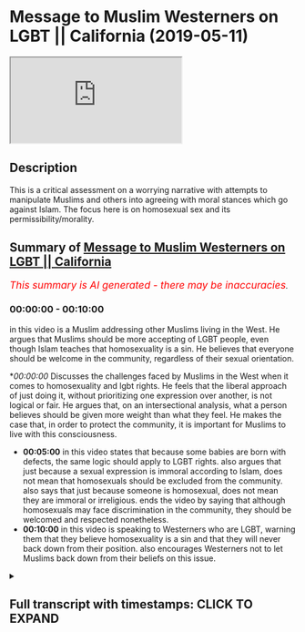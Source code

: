# Message to Muslim Westerners on LGBT || California (2019-05-11)

<iframe loading='lazy' allow='autoplay' src='https://www.youtube.com/embed/J7g1DCg_ukI'></iframe>

## Description

This is a critical assessment on a worrying narrative with attempts to manipulate Muslims and others into agreeing with moral stances which go against Islam. The focus here is on homosexual sex and its permissibility/morality.

## Summary of [Message to Muslim Westerners on LGBT || California](https://www.youtube.com/watch?v=J7g1DCg_ukI)


*<span style="color:red; font-size:125%">This summary is AI generated - there may be inaccuracies</span>. [](/)*

### <a onclick="modifyYTiframeseektime('0')">00:00:00</a> - <a onclick="modifyYTiframeseektime('600')">00:10:00</a>

in this video is a Muslim addressing other Muslims living in the West. He argues that Muslims should be more accepting of LGBT people, even though Islam teaches that homosexuality is a sin. He believes that everyone should be welcome in the community, regardless of their sexual orientation.

**<a onclick="modifyYTiframeseektime('0')">00:00:00</a>* Discusses the challenges faced by Muslims in the West when it comes to homosexuality and lgbt rights. He feels that the liberal approach of just doing it, without prioritizing one expression over another, is not logical or fair. He argues that, on an intersectional analysis, what a person believes should be given more weight than what they feel. He makes the case that, in order to protect the community, it is important for Muslims to live with this consciousness.
* **<a onclick="modifyYTiframeseektime('300')">00:05:00</a>** in this video states that because some babies are born with defects, the same logic should apply to LGBT rights. also argues that just because a sexual expression is immoral according to Islam, does not mean that homosexuals should be excluded from the community. also says that just because someone is homosexual, does not mean they are immoral or irreligious. ends the video by saying that although homosexuals may face discrimination in the community, they should be welcomed and respected nonetheless.
* **<a onclick="modifyYTiframeseektime('600')">00:10:00</a>** in this video is speaking to Westerners who are LGBT, warning them that they believe homosexuality is a sin and that they will never back down from their position. also encourages Westerners not to let Muslims back down from their beliefs on this issue.

<details><summary><h2>Full transcript with timestamps: CLICK TO EXPAND</h2></summary>

<a onclick="modifyYTiframeseektime('7')">0:00:07</a> i think you made some very valid points  
<a onclick="modifyYTiframeseektime('9')">0:00:09</a> there and i want to add to something  
<a onclick="modifyYTiframeseektime('10')">0:00:10</a> very important right  
<a onclick="modifyYTiframeseektime('12')">0:00:12</a> and this is i think one of the biggest  
<a onclick="modifyYTiframeseektime('14')">0:00:14</a> challenges in in this state in  
<a onclick="modifyYTiframeseektime('15')">0:00:15</a> particular  
<a onclick="modifyYTiframeseektime('16')">0:00:16</a> with the muslim community and i have to  
<a onclick="modifyYTiframeseektime('17')">0:00:17</a> address it head-on uh obviously we have  
<a onclick="modifyYTiframeseektime('19')">0:00:19</a> the same challenge in the uk but i  
<a onclick="modifyYTiframeseektime('21')">0:00:21</a> believe that we have better mechanisms  
<a onclick="modifyYTiframeseektime('23')">0:00:23</a> of dealing with it there i'm not trying  
<a onclick="modifyYTiframeseektime('24')">0:00:24</a> to  
<a onclick="modifyYTiframeseektime('25')">0:00:25</a> you know but i think that we have a you  
<a onclick="modifyYTiframeseektime('26')">0:00:26</a> know more established community in the  
<a onclick="modifyYTiframeseektime('28')">0:00:28</a> uk only because  
<a onclick="modifyYTiframeseektime('29')">0:00:29</a> we've been there for much longer and  
<a onclick="modifyYTiframeseektime('30')">0:00:30</a> we've been able to establish ourselves  
<a onclick="modifyYTiframeseektime('32')">0:00:32</a> and our population is much  
<a onclick="modifyYTiframeseektime('33')">0:00:33</a> uh more concentrated um and we have much  
<a onclick="modifyYTiframeseektime('36')">0:00:36</a> less apostasy rates than in the united  
<a onclick="modifyYTiframeseektime('39')">0:00:39</a> states  
<a onclick="modifyYTiframeseektime('40')">0:00:40</a> however having said that to answer your  
<a onclick="modifyYTiframeseektime('42')">0:00:42</a> question directly i think  
<a onclick="modifyYTiframeseektime('44')">0:00:44</a> um the question of the first and  
<a onclick="modifyYTiframeseektime('46')">0:00:46</a> foremost about homosexuality and islam  
<a onclick="modifyYTiframeseektime('48')">0:00:48</a> yeah and lgbt activism and how does it  
<a onclick="modifyYTiframeseektime('52')">0:00:52</a> how do we deal with that because  
<a onclick="modifyYTiframeseektime('53')">0:00:53</a> obviously from an islamic perspective we  
<a onclick="modifyYTiframeseektime('55')">0:00:55</a> know that homosexuality  
<a onclick="modifyYTiframeseektime('57')">0:00:57</a> not from an inclination perspective from  
<a onclick="modifyYTiframeseektime('59')">0:00:59</a> a tendency perspective from a feeling  
<a onclick="modifyYTiframeseektime('61')">0:01:01</a> perspective  
<a onclick="modifyYTiframeseektime('62')">0:01:02</a> but certainly from an action perspective  
<a onclick="modifyYTiframeseektime('64')">0:01:04</a> is something which is an aberration  
<a onclick="modifyYTiframeseektime('65')">0:01:05</a> irreligious  
<a onclick="modifyYTiframeseektime('66')">0:01:06</a> against our religion we can't we're not  
<a onclick="modifyYTiframeseektime('68')">0:01:08</a> going to change that part of our  
<a onclick="modifyYTiframeseektime('70')">0:01:10</a> religion  
<a onclick="modifyYTiframeseektime('70')">0:01:10</a> and in fact one of the major sins of  
<a onclick="modifyYTiframeseektime('72')">0:01:12</a> islam so  
<a onclick="modifyYTiframeseektime('74')">0:01:14</a> we're i feel like this and you can  
<a onclick="modifyYTiframeseektime('76')">0:01:16</a> correct me if i'm wrong obviously this  
<a onclick="modifyYTiframeseektime('77')">0:01:17</a> is your state and you've been living  
<a onclick="modifyYTiframeseektime('78')">0:01:18</a> here  
<a onclick="modifyYTiframeseektime('79')">0:01:19</a> but i feel like there's a there's a  
<a onclick="modifyYTiframeseektime('81')">0:01:21</a> there's a pressure  
<a onclick="modifyYTiframeseektime('82')">0:01:22</a> to capitulate to this idea that actually  
<a onclick="modifyYTiframeseektime('85')">0:01:25</a> we should say  
<a onclick="modifyYTiframeseektime('86')">0:01:26</a> that the act itself i'm not talking  
<a onclick="modifyYTiframeseektime('88')">0:01:28</a> about the feeling and i'm not talking  
<a onclick="modifyYTiframeseektime('91')">0:01:31</a> about the person  
<a onclick="modifyYTiframeseektime('92')">0:01:32</a> homosexuals i'm not talking about the  
<a onclick="modifyYTiframeseektime('94')">0:01:34</a> feeling how they feel  
<a onclick="modifyYTiframeseektime('95')">0:01:35</a> i'm talking about homosexual sex to be  
<a onclick="modifyYTiframeseektime('97')">0:01:37</a> completely honest with you right  
<a onclick="modifyYTiframeseektime('99')">0:01:39</a> penetration yeah sorry to be another  
<a onclick="modifyYTiframeseektime('101')">0:01:41</a> kids in the room i'm talking about that  
<a onclick="modifyYTiframeseektime('103')">0:01:43</a> we are under pressure to say that's  
<a onclick="modifyYTiframeseektime('105')">0:01:45</a> legitimate  
<a onclick="modifyYTiframeseektime('107')">0:01:47</a> and it's it's moral it's it's fine but i  
<a onclick="modifyYTiframeseektime('110')">0:01:50</a> say  
<a onclick="modifyYTiframeseektime('110')">0:01:50</a> and this wallahi if there's anything  
<a onclick="modifyYTiframeseektime('112')">0:01:52</a> you're going to leave with today make  
<a onclick="modifyYTiframeseektime('113')">0:01:53</a> this be the thing that you live with  
<a onclick="modifyYTiframeseektime('114')">0:01:54</a> yeah because it's something that  
<a onclick="modifyYTiframeseektime('115')">0:01:55</a> hopefully will protect your community  
<a onclick="modifyYTiframeseektime('117')">0:01:57</a> and our communities everywhere this is  
<a onclick="modifyYTiframeseektime('119')">0:01:59</a> against every approach  
<a onclick="modifyYTiframeseektime('122')">0:02:02</a> let me stand up for this okay no  
<a onclick="modifyYTiframeseektime('125')">0:02:05</a> it's against every single approach let  
<a onclick="modifyYTiframeseektime('127')">0:02:07</a> me tell you why  
<a onclick="modifyYTiframeseektime('128')">0:02:08</a> we talked about the intersectional  
<a onclick="modifyYTiframeseektime('130')">0:02:10</a> approach what if someone  
<a onclick="modifyYTiframeseektime('132')">0:02:12</a> who feels gay also believes  
<a onclick="modifyYTiframeseektime('136')">0:02:16</a> that that homosexuality is a sin what if  
<a onclick="modifyYTiframeseektime('139')">0:02:19</a> they have two things that they're doing  
<a onclick="modifyYTiframeseektime('141')">0:02:21</a> at one time they feel homosexual  
<a onclick="modifyYTiframeseektime('143')">0:02:23</a> they feel like they're having homosexual  
<a onclick="modifyYTiframeseektime('144')">0:02:24</a> inclination but they also have  
<a onclick="modifyYTiframeseektime('146')">0:02:26</a> the belief that what if they if they act  
<a onclick="modifyYTiframeseektime('148')">0:02:28</a> upon that impetus  
<a onclick="modifyYTiframeseektime('150')">0:02:30</a> that what they will do is they'll do  
<a onclick="modifyYTiframeseektime('151')">0:02:31</a> something sinful  
<a onclick="modifyYTiframeseektime('153')">0:02:33</a> so on an intersection analysis now we  
<a onclick="modifyYTiframeseektime('155')">0:02:35</a> have to go back and ask  
<a onclick="modifyYTiframeseektime('157')">0:02:37</a> what do we prioritize in analysis what  
<a onclick="modifyYTiframeseektime('159')">0:02:39</a> they believe  
<a onclick="modifyYTiframeseektime('160')">0:02:40</a> or what they feel and if that person  
<a onclick="modifyYTiframeseektime('163')">0:02:43</a> makes a conscientious decision to say  
<a onclick="modifyYTiframeseektime('165')">0:02:45</a> you know what  
<a onclick="modifyYTiframeseektime('166')">0:02:46</a> i feel like this but my identity as a  
<a onclick="modifyYTiframeseektime('169')">0:02:49</a> human being  
<a onclick="modifyYTiframeseektime('170')">0:02:50</a> is should be prioritized in this way for  
<a onclick="modifyYTiframeseektime('172')">0:02:52</a> example in a religious way  
<a onclick="modifyYTiframeseektime('173')">0:02:53</a> and therefore i'm going to suppress my  
<a onclick="modifyYTiframeseektime('175')">0:02:55</a> sexual you know  
<a onclick="modifyYTiframeseektime('177')">0:02:57</a> homosexuality for example i'm going to  
<a onclick="modifyYTiframeseektime('178')">0:02:58</a> suppress it  
<a onclick="modifyYTiframeseektime('180')">0:03:00</a> then that is as legitimate on an  
<a onclick="modifyYTiframeseektime('182')">0:03:02</a> intersectional analysis  
<a onclick="modifyYTiframeseektime('184')">0:03:04</a> and the liberal analysis as someone  
<a onclick="modifyYTiframeseektime('186')">0:03:06</a> quote-unquote coming out of the closet  
<a onclick="modifyYTiframeseektime('188')">0:03:08</a> basically there is a presupposition  
<a onclick="modifyYTiframeseektime('192')">0:03:12</a> that sexual expressionism  
<a onclick="modifyYTiframeseektime('195')">0:03:15</a> should be prioritized over and above rip  
<a onclick="modifyYTiframeseektime('198')">0:03:18</a> um suppression  
<a onclick="modifyYTiframeseektime('200')">0:03:20</a> but that that doesn't make any sense why  
<a onclick="modifyYTiframeseektime('202')">0:03:22</a> is that the case can that be proven  
<a onclick="modifyYTiframeseektime('204')">0:03:24</a> so in other words there's this idea  
<a onclick="modifyYTiframeseektime('206')">0:03:26</a> which actually takes all the way it  
<a onclick="modifyYTiframeseektime('208')">0:03:28</a> takes us all the way back to freud one  
<a onclick="modifyYTiframeseektime('209')">0:03:29</a> guy called freud yeah  
<a onclick="modifyYTiframeseektime('210')">0:03:30</a> sigmund freud he wrote a book called  
<a onclick="modifyYTiframeseektime('212')">0:03:32</a> civilization and his discontent  
<a onclick="modifyYTiframeseektime('214')">0:03:34</a> and in it he basically argued and he had  
<a onclick="modifyYTiframeseektime('216')">0:03:36</a> this thing called the oedipus complex i  
<a onclick="modifyYTiframeseektime('217')">0:03:37</a> don't want to go into  
<a onclick="modifyYTiframeseektime('218')">0:03:38</a> major detail but he said that you know  
<a onclick="modifyYTiframeseektime('220')">0:03:40</a> when when when a child is born  
<a onclick="modifyYTiframeseektime('222')">0:03:42</a> they have psychosexual stages of  
<a onclick="modifyYTiframeseektime('224')">0:03:44</a> development and at one stage like for  
<a onclick="modifyYTiframeseektime('226')">0:03:46</a> example a young boy  
<a onclick="modifyYTiframeseektime('227')">0:03:47</a> feels attraction for his mother like he  
<a onclick="modifyYTiframeseektime('229')">0:03:49</a> wants to engage sexually with his mother  
<a onclick="modifyYTiframeseektime('232')">0:03:52</a> right and then we start you know  
<a onclick="modifyYTiframeseektime('234')">0:03:54</a> controlling those desires and so on  
<a onclick="modifyYTiframeseektime('237')">0:03:57</a> and he argues in his book that basically  
<a onclick="modifyYTiframeseektime('239')">0:03:59</a> we should be able to express  
<a onclick="modifyYTiframeseektime('241')">0:04:01</a> ourselves as much as possible and this  
<a onclick="modifyYTiframeseektime('243')">0:04:03</a> is incorporated into this liberal ethic  
<a onclick="modifyYTiframeseektime('246')">0:04:06</a> this liberal ethic of just do it kind of  
<a onclick="modifyYTiframeseektime('247')">0:04:07</a> like you know the nike slogan yeah just  
<a onclick="modifyYTiframeseektime('249')">0:04:09</a> do it  
<a onclick="modifyYTiframeseektime('250')">0:04:10</a> you know yolo live once and so on so  
<a onclick="modifyYTiframeseektime('252')">0:04:12</a> sexual expressionism is prioritized over  
<a onclick="modifyYTiframeseektime('255')">0:04:15</a> and above sexual  
<a onclick="modifyYTiframeseektime('255')">0:04:15</a> uh repressionism if you like so coming  
<a onclick="modifyYTiframeseektime('258')">0:04:18</a> out of the closet  
<a onclick="modifyYTiframeseektime('260')">0:04:20</a> is seen as the epitome of  
<a onclick="modifyYTiframeseektime('263')">0:04:23</a> a self-expression yes even though  
<a onclick="modifyYTiframeseektime('267')">0:04:27</a> as i made the point in my debate  
<a onclick="modifyYTiframeseektime('269')">0:04:29</a> yesterday for those who were there  
<a onclick="modifyYTiframeseektime('270')">0:04:30</a> coming out of the incest closet it was  
<a onclick="modifyYTiframeseektime('272')">0:04:32</a> not seen the same way yanni someone who  
<a onclick="modifyYTiframeseektime('274')">0:04:34</a> has sexual inclusion for their  
<a onclick="modifyYTiframeseektime('275')">0:04:35</a> brother or sister sorry to be very  
<a onclick="modifyYTiframeseektime('277')">0:04:37</a> explicit here but this is a very  
<a onclick="modifyYTiframeseektime('278')">0:04:38</a> important topic  
<a onclick="modifyYTiframeseektime('279')">0:04:39</a> because the truth is this on social  
<a onclick="modifyYTiframeseektime('281')">0:04:41</a> liberalism  
<a onclick="modifyYTiframeseektime('282')">0:04:42</a> the qaeda or the the principle is you  
<a onclick="modifyYTiframeseektime('285')">0:04:45</a> can do whatever you want so long as you  
<a onclick="modifyYTiframeseektime('286')">0:04:46</a> don't harm anyone else  
<a onclick="modifyYTiframeseektime('287')">0:04:47</a> that's what they say yeah do whatever  
<a onclick="modifyYTiframeseektime('289')">0:04:49</a> you want so long as you don't have  
<a onclick="modifyYTiframeseektime('290')">0:04:50</a> anyone else okay so therefore the  
<a onclick="modifyYTiframeseektime('292')">0:04:52</a> homosexual has the right to have sex  
<a onclick="modifyYTiframeseektime('293')">0:04:53</a> with  
<a onclick="modifyYTiframeseektime('293')">0:04:53</a> another man but a brother doesn't have  
<a onclick="modifyYTiframeseektime('296')">0:04:56</a> uh the right  
<a onclick="modifyYTiframeseektime('297')">0:04:57</a> to have uh sexual intercourse with his  
<a onclick="modifyYTiframeseektime('298')">0:04:58</a> sister sorry to be yani  
<a onclick="modifyYTiframeseektime('300')">0:05:00</a> well because deformed babies will come  
<a onclick="modifyYTiframeseektime('302')">0:05:02</a> about okay contraception  
<a onclick="modifyYTiframeseektime('305')">0:05:05</a> the same logic applies why is there lgbt  
<a onclick="modifyYTiframeseektime('308')">0:05:08</a> rights in this country and not incest  
<a onclick="modifyYTiframeseektime('309')">0:05:09</a> rights  
<a onclick="modifyYTiframeseektime('310')">0:05:10</a> when both of them are predicated on the  
<a onclick="modifyYTiframeseektime('311')">0:05:11</a> same social construct  
<a onclick="modifyYTiframeseektime('313')">0:05:13</a> idea of a harm principle so the idea is  
<a onclick="modifyYTiframeseektime('316')">0:05:16</a> that a sexual expressionism should be  
<a onclick="modifyYTiframeseektime('319')">0:05:19</a> prioritized  
<a onclick="modifyYTiframeseektime('320')">0:05:20</a> over and above a repressionism but even  
<a onclick="modifyYTiframeseektime('322')">0:05:22</a> in certain contexts there will be  
<a onclick="modifyYTiframeseektime('324')">0:05:24</a> exceptions that are made  
<a onclick="modifyYTiframeseektime('325')">0:05:25</a> like incest for example some taboo  
<a onclick="modifyYTiframeseektime('327')">0:05:27</a> things that they have society still  
<a onclick="modifyYTiframeseektime('328')">0:05:28</a> haven't has a  
<a onclick="modifyYTiframeseektime('329')">0:05:29</a> civil rights movement yet for if there  
<a onclick="modifyYTiframeseektime('331')">0:05:31</a> was if there was a you know a hundred  
<a onclick="modifyYTiframeseektime('333')">0:05:33</a> thousand  
<a onclick="modifyYTiframeseektime('333')">0:05:33</a> people that had sexual feelings for  
<a onclick="modifyYTiframeseektime('335')">0:05:35</a> their sisters and their brothers and  
<a onclick="modifyYTiframeseektime('336')">0:05:36</a> they come hand in hand in the streets  
<a onclick="modifyYTiframeseektime('337')">0:05:37</a> and they say look give us our rights  
<a onclick="modifyYTiframeseektime('339')">0:05:39</a> maybe things will change but why should  
<a onclick="modifyYTiframeseektime('343')">0:05:43</a> it be the case that that should be  
<a onclick="modifyYTiframeseektime('344')">0:05:44</a> what has to happen in order for society  
<a onclick="modifyYTiframeseektime('347')">0:05:47</a> to accept them  
<a onclick="modifyYTiframeseektime('348')">0:05:48</a> right you know they have the same they  
<a onclick="modifyYTiframeseektime('350')">0:05:50</a> should have the same rights to sexually  
<a onclick="modifyYTiframeseektime('352')">0:05:52</a> explain  
<a onclick="modifyYTiframeseektime('352')">0:05:52</a> anyway that's a different question the  
<a onclick="modifyYTiframeseektime('354')">0:05:54</a> point is as muslims we say all of these  
<a onclick="modifyYTiframeseektime('356')">0:05:56</a> things  
<a onclick="modifyYTiframeseektime('357')">0:05:57</a> are go back to our expression as muslims  
<a onclick="modifyYTiframeseektime('361')">0:06:01</a> we say as muslims our morality is  
<a onclick="modifyYTiframeseektime('364')">0:06:04</a> defined by what quran  
<a onclick="modifyYTiframeseektime('368')">0:06:08</a> and through them with that heaven so on  
<a onclick="modifyYTiframeseektime('370')">0:06:10</a> yeah so if we believe that having sex  
<a onclick="modifyYTiframeseektime('372')">0:06:12</a> with a man  
<a onclick="modifyYTiframeseektime('373')">0:06:13</a> if you're a man is a sexual aberration  
<a onclick="modifyYTiframeseektime('375')">0:06:15</a> is irreligious is wrong  
<a onclick="modifyYTiframeseektime('376')">0:06:16</a> and you say no that's an illegitimate  
<a onclick="modifyYTiframeseektime('378')">0:06:18</a> belief then you're stopping us from  
<a onclick="modifyYTiframeseektime('380')">0:06:20</a> believing what we want to believe  
<a onclick="modifyYTiframeseektime('381')">0:06:21</a> where's the freedom of expression in  
<a onclick="modifyYTiframeseektime('382')">0:06:22</a> that we're not gonna we are not going to  
<a onclick="modifyYTiframeseektime('386')">0:06:26</a> sacrifice our expression  
<a onclick="modifyYTiframeseektime('388')">0:06:28</a> to satisfy your own expression  
<a onclick="modifyYTiframeseektime('391')">0:06:31</a> don't ever allow that to happen to your  
<a onclick="modifyYTiframeseektime('393')">0:06:33</a> community you have to fight tooth and  
<a onclick="modifyYTiframeseektime('395')">0:06:35</a> nail  
<a onclick="modifyYTiframeseektime('396')">0:06:36</a> before that ever happens in this  
<a onclick="modifyYTiframeseektime('397')">0:06:37</a> community don't let them win the  
<a onclick="modifyYTiframeseektime('398')">0:06:38</a> argument well  
<a onclick="modifyYTiframeseektime('400')">0:06:40</a> even on their principles there's no way  
<a onclick="modifyYTiframeseektime('402')">0:06:42</a> you can lose this argument  
<a onclick="modifyYTiframeseektime('403')">0:06:43</a> you should be allowed to believe that  
<a onclick="modifyYTiframeseektime('405')">0:06:45</a> having sex two men having sex with each  
<a onclick="modifyYTiframeseektime('407')">0:06:47</a> other  
<a onclick="modifyYTiframeseektime('408')">0:06:48</a> is a moral aberration is irreligious is  
<a onclick="modifyYTiframeseektime('411')">0:06:51</a> not correct it's never going to be  
<a onclick="modifyYTiframeseektime('412')">0:06:52</a> correct  
<a onclick="modifyYTiframeseektime('412')">0:06:52</a> in my eyes that doesn't mean now that  
<a onclick="modifyYTiframeseektime('415')">0:06:55</a> i'm going to be disrespectful to  
<a onclick="modifyYTiframeseektime('416')">0:06:56</a> homosexuals  
<a onclick="modifyYTiframeseektime('417')">0:06:57</a> no we're going to have a good  
<a onclick="modifyYTiframeseektime('418')">0:06:58</a> relationship with homosexuals because  
<a onclick="modifyYTiframeseektime('420')">0:07:00</a> allah  
<a onclick="modifyYTiframeseektime('429')">0:07:09</a> we haven't sent you except for uh as for  
<a onclick="modifyYTiframeseektime('432')">0:07:12</a> all of the people for all of the people  
<a onclick="modifyYTiframeseektime('433')">0:07:13</a> not just for  
<a onclick="modifyYTiframeseektime('434')">0:07:14</a> you know one sexuality there's no  
<a onclick="modifyYTiframeseektime('435')">0:07:15</a> discrimination well the prophet came for  
<a onclick="modifyYTiframeseektime('437')">0:07:17</a> everyone the homosexual the heterosexual  
<a onclick="modifyYTiframeseektime('439')">0:07:19</a> the bisexual  
<a onclick="modifyYTiframeseektime('440')">0:07:20</a> the black man the white man the green  
<a onclick="modifyYTiframeseektime('441')">0:07:21</a> man the yellow man everyone  
<a onclick="modifyYTiframeseektime('443')">0:07:23</a> he wasn't sent for specific people which  
<a onclick="modifyYTiframeseektime('445')">0:07:25</a> goes back to the racist point  
<a onclick="modifyYTiframeseektime('446')">0:07:26</a> racism point you amen and allah  
<a onclick="modifyYTiframeseektime('457')">0:07:37</a> or for a black man over a white man or a  
<a onclick="modifyYTiframeseektime('459')">0:07:39</a> white man so it's an  
<a onclick="modifyYTiframeseektime('460')">0:07:40</a> inclusive message of islam but that  
<a onclick="modifyYTiframeseektime('463')">0:07:43</a> should not mean  
<a onclick="modifyYTiframeseektime('464')">0:07:44</a> that we're going to change our morality  
<a onclick="modifyYTiframeseektime('466')">0:07:46</a> because now you're impinging on our  
<a onclick="modifyYTiframeseektime('467')">0:07:47</a> freedom of expression  
<a onclick="modifyYTiframeseektime('469')">0:07:49</a> and you're impinging on our freedom of  
<a onclick="modifyYTiframeseektime('470')">0:07:50</a> thought you're telling us what to  
<a onclick="modifyYTiframeseektime('471')">0:07:51</a> believe  
<a onclick="modifyYTiframeseektime('472')">0:07:52</a> you're telling us what to believe it's  
<a onclick="modifyYTiframeseektime('474')">0:07:54</a> the equivalent it's the moral equivalent  
<a onclick="modifyYTiframeseektime('476')">0:07:56</a> of someone who's a vegetarian who  
<a onclick="modifyYTiframeseektime('478')">0:07:58</a> believes that eating meat is wrong  
<a onclick="modifyYTiframeseektime('480')">0:08:00</a> yeah is told no you can't have that  
<a onclick="modifyYTiframeseektime('482')">0:08:02</a> belief because we have this you know  
<a onclick="modifyYTiframeseektime('484')">0:08:04</a> all these people are eating meat  
<a onclick="modifyYTiframeseektime('485')">0:08:05</a> therefore you know all  
<a onclick="modifyYTiframeseektime('487')">0:08:07</a> you're calling them immoral even if they  
<a onclick="modifyYTiframeseektime('490')">0:08:10</a> they believe that that is an immoral  
<a onclick="modifyYTiframeseektime('492')">0:08:12</a> action  
<a onclick="modifyYTiframeseektime('492')">0:08:12</a> and eating meat is wrong shouldn't they  
<a onclick="modifyYTiframeseektime('495')">0:08:15</a> be allowed to  
<a onclick="modifyYTiframeseektime('496')">0:08:16</a> believe right that eating meat is an  
<a onclick="modifyYTiframeseektime('497')">0:08:17</a> immoral action is vegetarianism going to  
<a onclick="modifyYTiframeseektime('500')">0:08:20</a> be outlawed  
<a onclick="modifyYTiframeseektime('502')">0:08:22</a> are you going to call it vegephobia  
<a onclick="modifyYTiframeseektime('504')">0:08:24</a> you're a vegetable  
<a onclick="modifyYTiframeseektime('507')">0:08:27</a> no no don't don't go there the lgbt  
<a onclick="modifyYTiframeseektime('510')">0:08:30</a> community  
<a onclick="modifyYTiframeseektime('511')">0:08:31</a> they have to know full well  
<a onclick="modifyYTiframeseektime('514')">0:08:34</a> and you have to make this case very  
<a onclick="modifyYTiframeseektime('516')">0:08:36</a> clearly  
<a onclick="modifyYTiframeseektime('517')">0:08:37</a> that we will definitely treat you with  
<a onclick="modifyYTiframeseektime('520')">0:08:40</a> respect  
<a onclick="modifyYTiframeseektime('521')">0:08:41</a> and definitely allow you to enter our  
<a onclick="modifyYTiframeseektime('522')">0:08:42</a> spaces they're more welcomed in  
<a onclick="modifyYTiframeseektime('524')">0:08:44</a> our spaces than we are welcome in our  
<a onclick="modifyYTiframeseektime('525')">0:08:45</a> spaces because we want them to come into  
<a onclick="modifyYTiframeseektime('527')">0:08:47</a> the mosques  
<a onclick="modifyYTiframeseektime('527')">0:08:47</a> we want the lg we want homosexuals to  
<a onclick="modifyYTiframeseektime('529')">0:08:49</a> come to the mosque from uh from  
<a onclick="modifyYTiframeseektime('531')">0:08:51</a> from muslim faith and non-muslim faith  
<a onclick="modifyYTiframeseektime('533')">0:08:53</a> and yeah it's not an impossibility to be  
<a onclick="modifyYTiframeseektime('534')">0:08:54</a> a muslim homosexual you can have those  
<a onclick="modifyYTiframeseektime('536')">0:08:56</a> feelings and you can even commit the  
<a onclick="modifyYTiframeseektime('537')">0:08:57</a> action we're not even going to  
<a onclick="modifyYTiframeseektime('538')">0:08:58</a> excommunicate you from islam  
<a onclick="modifyYTiframeseektime('539')">0:08:59</a> even if you have sex with a thousand men  
<a onclick="modifyYTiframeseektime('541')">0:09:01</a> we're not going to excommunicate you  
<a onclick="modifyYTiframeseektime('542')">0:09:02</a> from islam  
<a onclick="modifyYTiframeseektime('543')">0:09:03</a> sorry to say i'm but however we are  
<a onclick="modifyYTiframeseektime('546')">0:09:06</a> going to say that action is wrong  
<a onclick="modifyYTiframeseektime('549')">0:09:09</a> and if you are and if we are stopped  
<a onclick="modifyYTiframeseektime('551')">0:09:11</a> from doing this  
<a onclick="modifyYTiframeseektime('552')">0:09:12</a> because of this what's referred to as a  
<a onclick="modifyYTiframeseektime('554')">0:09:14</a> homo nationalist agenda  
<a onclick="modifyYTiframeseektime('557')">0:09:17</a> yes where homosexuals juxtapose  
<a onclick="modifyYTiframeseektime('559')">0:09:19</a> themselves away from the  
<a onclick="modifyYTiframeseektime('560')">0:09:20</a> muslims in order to find some homes  
<a onclick="modifyYTiframeseektime('563')">0:09:23</a> nation state in the western world and so  
<a onclick="modifyYTiframeseektime('565')">0:09:25</a> on  
<a onclick="modifyYTiframeseektime('566')">0:09:26</a> forget about it we're not going to  
<a onclick="modifyYTiframeseektime('567')">0:09:27</a> accept that muslim communities have to  
<a onclick="modifyYTiframeseektime('569')">0:09:29</a> be strong  
<a onclick="modifyYTiframeseektime('570')">0:09:30</a> just like jewish communities were just  
<a onclick="modifyYTiframeseektime('573')">0:09:33</a> like orthodox jewish communities were  
<a onclick="modifyYTiframeseektime('575')">0:09:35</a> just like christian communities in the  
<a onclick="modifyYTiframeseektime('576')">0:09:36</a> bible belt can say ridiculous things  
<a onclick="modifyYTiframeseektime('578')">0:09:38</a> you're going to hell you know shut up  
<a onclick="modifyYTiframeseektime('582')">0:09:42</a> be quiet redneck  
<a onclick="modifyYTiframeseektime('585')">0:09:45</a> donald trump and these guys be quiet  
<a onclick="modifyYTiframeseektime('589')">0:09:49</a> and they're allowed to do that anyhow i  
<a onclick="modifyYTiframeseektime('590')">0:09:50</a> got a gun here and they're walking  
<a onclick="modifyYTiframeseektime('592')">0:09:52</a> around with guns and  
<a onclick="modifyYTiframeseektime('593')">0:09:53</a> threatening behavior and they're okay  
<a onclick="modifyYTiframeseektime('594')">0:09:54</a> but us muslims we have to be victimized  
<a onclick="modifyYTiframeseektime('596')">0:09:56</a> otherwise  
<a onclick="modifyYTiframeseektime('597')">0:09:57</a> objected for homosexuals to  
<a onclick="modifyYTiframeseektime('600')">0:10:00</a> no we believe firmly  
<a onclick="modifyYTiframeseektime('603')">0:10:03</a> wholeheartedly definitely blatantly  
<a onclick="modifyYTiframeseektime('606')">0:10:06</a> obviously willingly that homosexuality  
<a onclick="modifyYTiframeseektime('610')">0:10:10</a> if done in practice is sinful and we  
<a onclick="modifyYTiframeseektime('613')">0:10:13</a> will never back down from that  
<a onclick="modifyYTiframeseektime('615')">0:10:15</a> don't ever let you don't ever let them  
<a onclick="modifyYTiframeseektime('617')">0:10:17</a> back down from that position  
<a onclick="modifyYTiframeseektime('619')">0:10:19</a> the moment you back down from that  
<a onclick="modifyYTiframeseektime('621')">0:10:21</a> position will allah you back down from  
<a onclick="modifyYTiframeseektime('629')">0:10:29</a> islam  
</details>